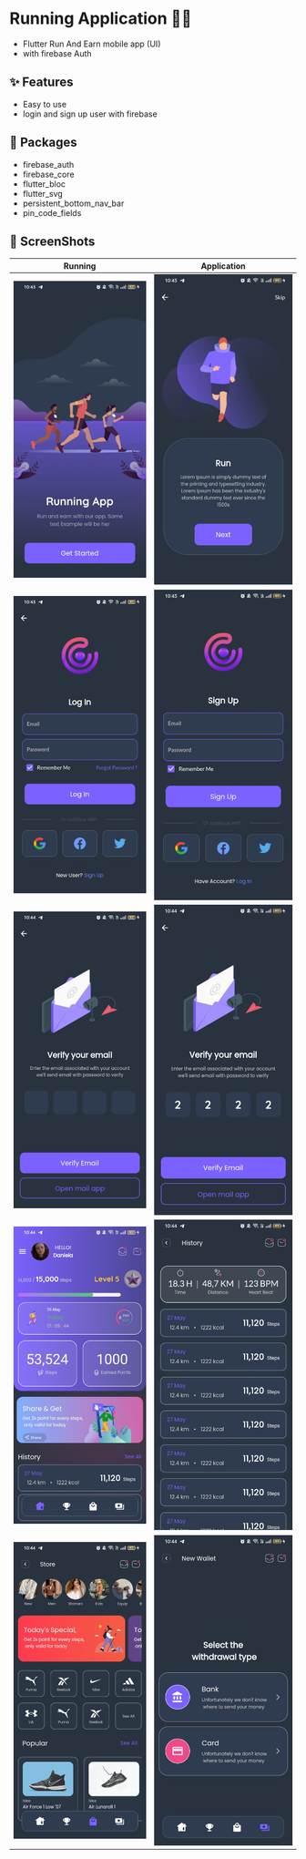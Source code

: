 # Running Application 🏃🏃
- Flutter Run And Earn mobile app (UI)
- with firebase Auth

## ✨ Features
- Easy to use
- login and sign up user with firebase

## 🔌 Packages
-  firebase_auth
-  firebase_core
-  flutter_bloc
-  flutter_svg
-  persistent_bottom_nav_bar
-  pin_code_fields

## 📸 ScreenShots
| Running                                        | Application                                 |
| -----------------------------------------      | --------------------------------------------|
| <img src="screen_shots/1.jpg" width="400">     | <img src="screen_shots/2.jpg" width="400">  |
| <img src="screen_shots/3.jpg" width="400">     | <img src="screen_shots/4.jpg" width="400">  |
| <img src="screen_shots/5.jpg" width="400">     | <img src="screen_shots/6.jpg" width="400">  |
| <img src="screen_shots/7.jpg" width="400">     | <img src="screen_shots/8.jpg" width="400">  |
| <img src="screen_shots/9.jpg" width="400">     | <img src="screen_shots/10.jpg" width="400"> |
